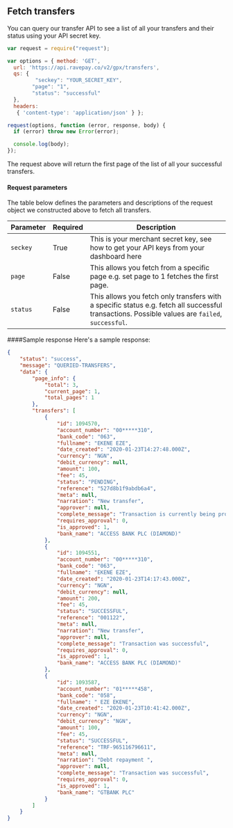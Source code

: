 ## Fetch transfers
You can query our transfer API to see a list of all your transfers and their status using your API secret key.

```javascript
var request = require("request");

var options = { method: 'GET',
  url: 'https://api.ravepay.co/v2/gpx/transfers',
  qs: { 
  	     "seckey": "YOUR_SECRET_KEY",
        "page": "1",
        "status": "successful"
  },
  headers:
   { 'content-type': 'application/json' } };

request(options, function (error, response, body) {
  if (error) throw new Error(error);

  console.log(body);
});
``` 

The request above will return the first page of the list of all your successful transfers. 

#### Request parameters
The table below defines the parameters and descriptions of the request object we constructed above to fetch all transfers. 

| Parameter 	| Required 	| Description 	|
|-----------------	|----------	|---------------------------------------------------------------------------------------------------------------------------------------------------------------------------------------------------------------------------------------------------	|
| `seckey` 	| True 	| This is your merchant secret key, see how to get your API keys from your dashboard here 	|
| `page` 	| False 	| This allows you fetch from a specific page e.g. set page to 1 fetches the first page. 	|
| `status` 	| False 	| This allows you fetch only transfers with a specific status e.g. fetch all successful transactions. Possible values are `failed`, `successful`. | 

####Sample response
Here's a sample response:

```json
{
    "status": "success",
    "message": "QUERIED-TRANSFERS",
    "data": {
        "page_info": {
            "total": 3,
            "current_page": 1,
            "total_pages": 1
        },
        "transfers": [
            {
                "id": 1094570,
                "account_number": "00*****310",
                "bank_code": "063",
                "fullname": "EKENE EZE",
                "date_created": "2020-01-23T14:27:48.000Z",
                "currency": "NGN",
                "debit_currency": null,
                "amount": 100,
                "fee": 45,
                "status": "PENDING",
                "reference": "527d8b1f9abdb6a4",
                "meta": null,
                "narration": "New transfer",
                "approver": null,
                "complete_message": "Transaction is currently being processed",
                "requires_approval": 0,
                "is_approved": 1,
                "bank_name": "ACCESS BANK PLC (DIAMOND)"
            },
            {
                "id": 1094551,
                "account_number": "00*****310",
                "bank_code": "063",
                "fullname": "EKENE EZE",
                "date_created": "2020-01-23T14:17:43.000Z",
                "currency": "NGN",
                "debit_currency": null,
                "amount": 200,
                "fee": 45,
                "status": "SUCCESSFUL",
                "reference": "001122",
                "meta": null,
                "narration": "New transfer",
                "approver": null,
                "complete_message": "Transaction was successful",
                "requires_approval": 0,
                "is_approved": 1,
                "bank_name": "ACCESS BANK PLC (DIAMOND)"
            },
            {
                "id": 1093587,
                "account_number": "01*****458",
                "bank_code": "058",
                "fullname": " EZE EKENE",
                "date_created": "2020-01-23T10:41:42.000Z",
                "currency": "NGN",
                "debit_currency": "NGN",
                "amount": 100,
                "fee": 45,
                "status": "SUCCESSFUL",
                "reference": "TRF-965116796611",
                "meta": null,
                "narration": "Debt repayment ",
                "approver": null,
                "complete_message": "Transaction was successful",
                "requires_approval": 0,
                "is_approved": 1,
                "bank_name": "GTBANK PLC"
            }
        ]
    }
}
```



